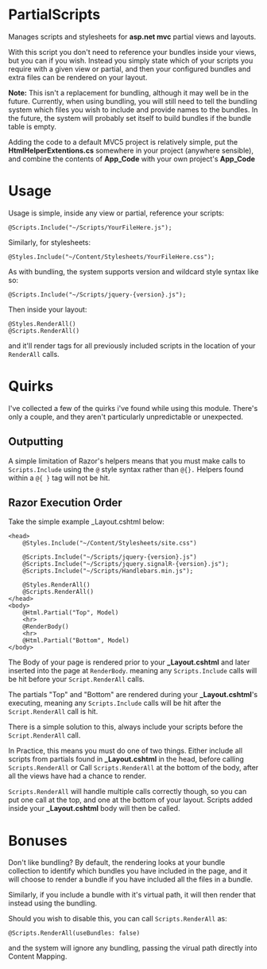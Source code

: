 PartialScripts
==============

Manages scripts and stylesheets for **asp.net mvc** partial views and layouts.

With this script you don't need to reference your bundles inside your views, but you can if you wish. Instead you simply state which of your scripts you require with a given view or partial, and then your configured bundles and extra files can be rendered on your layout.

**Note:** This isn't a replacement for bundling, although it may well be in the future. Currently, when using bundling, you will still need to tell the bundling system which files you wish to include and provide names to the bundles. In the future, the system will probably set itself to build bundles if the bundle table is empty.

Adding the code to a default MVC5 project is relatively simple, put the **HtmlHelperExtentions.cs** somewhere in your project (anywhere sensible), and combine the contents of **App_Code** with your own project's **App_Code**

Usage
=====

Usage is simple, inside any view or partial, reference your scripts:

    @Scripts.Include("~/Scripts/YourFileHere.js");
    
Similarly, for stylesheets:

    @Styles.Include("~/Content/Stylesheets/YourFileHere.css");
    
As with bundling, the system supports version and wildcard style syntax like so:
    
    @Scripts.Include("~/Scripts/jquery-{version}.js");

Then inside your layout:

    @Styles.RenderAll()
    @Scripts.RenderAll()

and it'll render tags for all previously included scripts in the location of your `RenderAll` calls.

Quirks
======

I've collected a few of the quirks i've found while using this module. There's only a couple, and they aren't particularly unpredictable or unexpected.

Outputting
----------
A simple limitation of Razor's helpers means that you must make calls to `Scripts.Include` using the `@` style syntax rather than `@{}.` Helpers found within a `@{ }` tag will not be hit.

Razor Execution Order
---------------------

Take the simple example _Layout.cshtml below:

    <head>
        @Styles.Include("~/Content/Stylesheets/site.css")

        @Scripts.Include("~/Scripts/jquery-{version}.js")
        @Scripts.Include("~/Scripts/jquery.signalR-{version}.js");
        @Scripts.Include("~/Scripts/Handlebars.min.js");

        @Styles.RenderAll()
        @Scripts.RenderAll()
    </head>
    <body>
        @Html.Partial("Top", Model)
        <hr>
        @RenderBody()
        <hr>
        @Html.Partial("Bottom", Model)
    </body>

The Body of your page is rendered prior to your **_Layout.cshtml** and later inserted into the page at `RenderBody`. meaning any `Scripts.Include` calls will be hit before your `Script.RenderAll` calls.

The partials "Top" and "Bottom" are rendered during your **_Layout.cshtml**'s executing, meaning any `Scripts.Include` calls will be hit after the `Script.RenderAll` call is hit. 

There is a simple solution to this, always include your scripts before the `Script.RenderAll` call.

In Practice, this means you must do one of two things. Either include all scripts from partials found in **_Layout.cshtml** in the head, before calling `Scripts.RenderAll` or Call `Scripts.RenderAll` at the bottom of the body, after all the views have had a chance to render.

`Scripts.RenderAll` will handle multiple calls correctly though, so you can put one call at the top, and one at the bottom of your layout. Scripts added inside your **_Layout.cshtml** body will then be called. 

Bonuses
=======

Don't like bundling? By default, the rendering looks at your bundle collection to identify which bundles you have included in the page, and it will choose to render a bundle if you have included all the files in a bundle.

Similarly, if you include a bundle with it's virtual path, it will then render that instead using the bundling.

Should you wish to disable this, you can call `Scripts.RenderAll` as:

    @Scripts.RenderAll(useBundles: false)

and the system will ignore any bundling, passing the virual path directly into Content Mapping.
